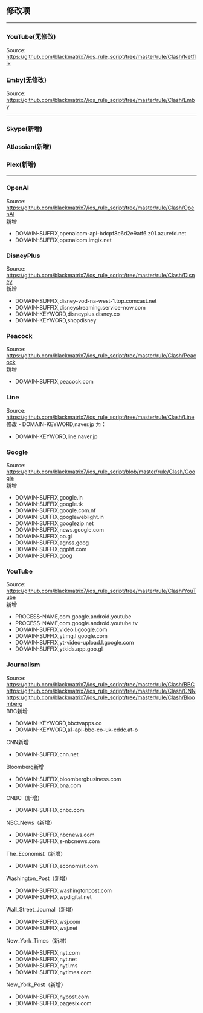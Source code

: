 ## 修改项
---

### YouTube(无修改) 
  Source: https://github.com/blackmatrix7/ios_rule_script/tree/master/rule/Clash/Netflix
### Emby(无修改) 
  Source: https://github.com/blackmatrix7/ios_rule_script/tree/master/rule/Clash/Emby  
  
---
### Skype(新增)
### Atlassian(新增)
### Plex(新增)
---
### OpenAI
  Source: https://github.com/blackmatrix7/ios_rule_script/tree/master/rule/Clash/OpenAI   
  新增
  - DOMAIN-SUFFIX,openaicom-api-bdcpf8c6d2e9atf6.z01.azurefd.net
  - DOMAIN-SUFFIX,openaicom.imgix.net
### DisneyPlus
  Source: https://github.com/blackmatrix7/ios_rule_script/tree/master/rule/Clash/Disney   
  新增
  - DOMAIN-SUFFIX,disney-vod-na-west-1.top.comcast.net
  - DOMAIN-SUFFIX,disneystreaming.service-now.com
  - DOMAIN-KEYWORD,disneyplus.disney.co
  - DOMAIN-KEYWORD,shopdisney
### Peacock
  Source: https://github.com/blackmatrix7/ios_rule_script/tree/master/rule/Clash/Peacock  
  新增
  - DOMAIN-SUFFIX,peacock.com
### Line
  Source: https://github.com/blackmatrix7/ios_rule_script/tree/master/rule/Clash/Line  
  修改 - DOMAIN-KEYWORD,naver.jp 为：
  - DOMAIN-KEYWORD,line.naver.jp
### Google
  Source: https://github.com/blackmatrix7/ios_rule_script/blob/master/rule/Clash/Google  
  新增
  - DOMAIN-SUFFIX,google.in
  - DOMAIN-SUFFIX,google.tk
  - DOMAIN-SUFFIX,google.com.nf
  - DOMAIN-SUFFIX,googleweblight.in
  - DOMAIN-SUFFIX,googlezip.net
  - DOMAIN-SUFFIX,news.google.com
  - DOMAIN-SUFFIX,oo.gl
  - DOMAIN-SUFFIX,agnss.goog
  - DOMAIN-SUFFIX,ggpht.com
  - DOMAIN-SUFFIX,goog
### YouTube
  Source: https://github.com/blackmatrix7/ios_rule_script/tree/master/rule/Clash/YouTube  
  新增
  - PROCESS-NAME,com.google.android.youtube
  - PROCESS-NAME,com.google.android.youtube.tv
  - DOMAIN-SUFFIX,video.l.google.com
  - DOMAIN-SUFFIX,ytimg.l.google.com
  - DOMAIN-SUFFIX,yt-video-upload.l.google.com
  - DOMAIN-SUFFIX,ytkids.app.goo.gl
### Journalism
  Source:  
  https://github.com/blackmatrix7/ios_rule_script/tree/master/rule/Clash/BBC   
  https://github.com/blackmatrix7/ios_rule_script/tree/master/rule/Clash/CNN  
  https://github.com/blackmatrix7/ios_rule_script/tree/master/rule/Clash/Bloomberg  
  BBC新增   
  - DOMAIN-KEYWORD,bbctvapps.co
  - DOMAIN-KEYWORD,a1-api-bbc-co-uk-cddc.at-o
    
  CNN新增   
  - DOMAIN-SUFFIX,cnn.net  
  
  Bloomberg新增  
  - DOMAIN-SUFFIX,bloombergbusiness.com
  - DOMAIN-SUFFIX,bna.com  
  
  CNBC（新增）  
  - DOMAIN-SUFFIX,cnbc.com  
  
  NBC_News（新增）  
  - DOMAIN-SUFFIX,nbcnews.com
  - DOMAIN-SUFFIX,s-nbcnews.com  
  
  The_Economist（新增）  
  - DOMAIN-SUFFIX,economist.com  
  
  Washington_Post（新增）  
  - DOMAIN-SUFFIX,washingtonpost.com
  - DOMAIN-SUFFIX,wpdigital.net  
  
  Wall_Street_Journal（新增）  
  - DOMAIN-SUFFIX,wsj.com
  - DOMAIN-SUFFIX,wsj.net  
  
  New_York_Times（新增）  
  - DOMAIN-SUFFIX,nyt.com
  - DOMAIN-SUFFIX,nyt.net
  - DOMAIN-SUFFIX,nyti.ms
  - DOMAIN-SUFFIX,nytimes.com  
  
  New_York_Post（新增）  
  - DOMAIN-SUFFIX,nypost.com
  - DOMAIN-SUFFIX,pagesix.com
